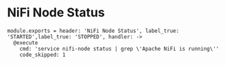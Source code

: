 
# NiFi Node Status

    module.exports = header: 'NiFi Node Status', label_true: 'STARTED',label_true: 'STOPPED', handler: ->
      @execute
        cmd: 'service nifi-node status | grep \'Apache NiFi is running\''
        code_skipped: 1
